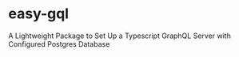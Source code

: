 # easy-gql
A Lightweight Package to Set Up a Typescript GraphQL Server with Configured Postgres Database